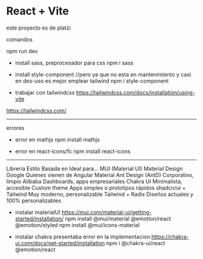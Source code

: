 # React + Vite

este proyecto es de platzi 

comandos 

npm run dev

* install sass, preprocesador para css
npm i sass

* install style-component //pero ya que no esta en mantenimiento y casi en des-uso es mejor emplear tailwind 
npm i style-component

* trabajar con tailwindcss
https://tailwindcss.com/docs/installation/using-vite

https://tailwindcss.com/


******************************************
errores

* error en mathjs
npm install mathjs

* error en react-icons/fc
npm install react-icons



********************************
Librería	            Estilo	                    Basada en	        Ideal para...
MUI (Material UI)	    Material Design	            Google	            Quienes vienen de Angular Material
Ant Design (AntD)	    Corporativo, limpio	        Alibaba	            Dashboards, apps empresariales
Chakra UI	            Minimalista, accesible	    Custom theme	    Apps simples o prototipos rápidos
shadcn/ui + Tailwind	Muy moderno, personalizable	Tailwind + Radix	Diseños actuales y 100% personalizables



* instalar materialUI
https://mui.com/material-ui/getting-started/installation/
npm install @mui/material @emotion/react @emotion/styled
npm install @mui/icons-material

* instalar chakra  presentaba error en la implementacion
https://chakra-ui.com/docs/get-started/installation
npm i @chakra-ui/react @emotion/react